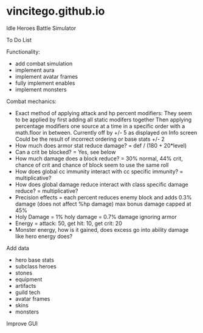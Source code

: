 # vincitego.github.io
Idle Heroes Battle Simulator

To Do List

Functionality:
  - add combat simulation
  - implement aura
  - implement avatar frames
  - fully implement enables
  - implement monsters

Combat mechanics:
  - Exact method of applying attack and hp percent modifiers: 
    They seem to be applied by first adding all static modifers together
    Then applying percentage modifiers one source at a time in a specific order with a math.floor in between.
    Currently off by +/- 5 as displayed on Info screen
    Could be the result of incorrect ordering or base stats +/- 2
  - How much does armor stat reduce damage?
      = def / (180 + 20*level)
  - Can a crit be blocked?
      = Yes, see below
  - How much damage does a block reduce?
      = 30% normal, 44% crit, chance of crit and chance of block seem to use the same roll
  - How does global cc immunity interact with cc specific immunity?
      = multiplicative?
  - How does global damage reduce interact with class specific damage reduce?
      = multiplicative?
  - Precision effects
      = each percent reduces enemy block and adds 0.3% damage (does not affect %hp damage)
        max bonus damage capped at 45%
  - Holy Damage
      = 1% holy damage = 0.7% damage ignoring armor
  - Energy
      = attack: 50, get hit: 10, get crit: 20
  - Monster energy, how is it gained, does excess go into ability damage like hero energy does?

Add data
  - hero base stats
  - subclass heroes
  - stones
  - equipment
  - artifacts
  - guild tech
  - avatar frames
  - skins
  - monsters

Improve GUI